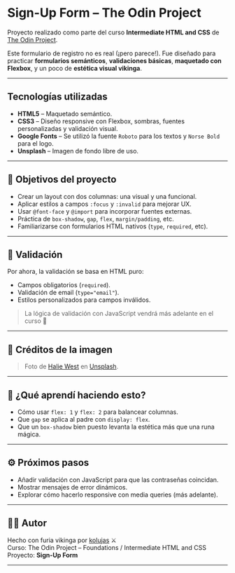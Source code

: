# Sign-Up Form – The Odin Project

Proyecto realizado como parte del curso **Intermediate HTML and CSS** de [The Odin Project](https://www.theodinproject.com/).

Este formulario de registro no es real (¡pero parece!). Fue diseñado para practicar **formularios semánticos**, **validaciones básicas**, **maquetado con Flexbox**, y un poco de **estética visual vikinga**.

---

## Tecnologías utilizadas

- **HTML5** – Maquetado semántico.
- **CSS3** – Diseño responsive con Flexbox, sombras, fuentes personalizadas y validación visual.
- **Google Fonts** – Se utilizó la fuente `Roboto` para los textos y `Norse Bold` para el logo.
- **Unsplash** – Imagen de fondo libre de uso.

---

## 🎯 Objetivos del proyecto

- Crear un layout con dos columnas: una visual y una funcional.
- Aplicar estilos a campos `:focus` y `:invalid` para mejorar UX.
- Usar `@font-face` y `@import` para incorporar fuentes externas.
- Práctica de `box-shadow`, `gap`, `flex`, `margin/padding`, etc.
- Familiarizarse con formularios HTML nativos (`type`, `required`, etc).

---

## 🧪 Validación

Por ahora, la validación se basa en HTML puro:

- Campos obligatorios (`required`).
- Validación de email (`type="email"`).
- Estilos personalizados para campos inválidos.

> La lógica de validación con JavaScript vendrá más adelante en el curso 🧠

---

## 📸 Créditos de la imagen

> Foto de [Halie West](https://unsplash.com/@haliewestphoto) en [Unsplash](https://unsplash.com/).

---

## 🚀 ¿Qué aprendí haciendo esto?

- Cómo usar `flex: 1` y `flex: 2` para balancear columnas.
- Que `gap` se aplica al padre con `display: flex`.
- Que un `box-shadow` bien puesto levanta la estética más que una runa mágica.

---

## ⚙️ Próximos pasos

- Añadir validación con JavaScript para que las contraseñas coincidan.
- Mostrar mensajes de error dinámicos.
- Explorar cómo hacerlo responsive con media queries (más adelante).

---

## 🧙‍♂️ Autor

Hecho con furia vikinga por [kolujas](https://github.com/kolujAs) ⚔️  
Curso: The Odin Project – Foundations / Intermediate HTML and CSS  
Proyecto: **Sign-Up Form**

---
